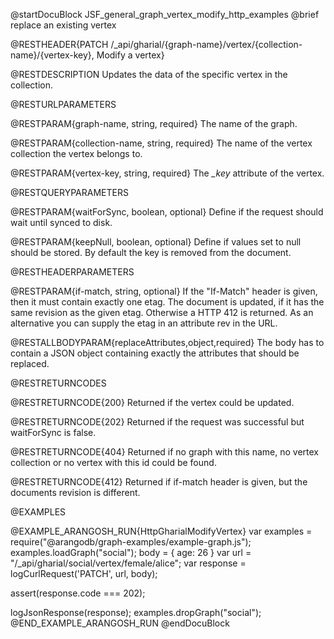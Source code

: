 
@startDocuBlock JSF_general_graph_vertex_modify_http_examples
@brief replace an existing vertex

@RESTHEADER{PATCH /_api/gharial/{graph-name}/vertex/{collection-name}/{vertex-key}, Modify a vertex}

@RESTDESCRIPTION
Updates the data of the specific vertex in the collection.

@RESTURLPARAMETERS

@RESTPARAM{graph-name, string, required}
The name of the graph.

@RESTPARAM{collection-name, string, required} 
The name of the vertex collection the vertex belongs to.

@RESTPARAM{vertex-key, string, required} 
The *_key* attribute of the vertex.

@RESTQUERYPARAMETERS

@RESTPARAM{waitForSync, boolean, optional}
Define if the request should wait until synced to disk.

@RESTPARAM{keepNull, boolean, optional}
Define if values set to null should be stored. By default the key is removed from the document.

@RESTHEADERPARAMETERS

@RESTPARAM{if-match, string, optional}
If the "If-Match" header is given, then it must contain exactly one etag. The document is updated,
if it has the same revision as the given etag. Otherwise a HTTP 412 is returned. As an alternative
you can supply the etag in an attribute rev in the URL.

@RESTALLBODYPARAM{replaceAttributes,object,required}
The body has to contain a JSON object containing exactly the attributes that should be replaced.

@RESTRETURNCODES

@RESTRETURNCODE{200}
Returned if the vertex could be updated.

@RESTRETURNCODE{202}
Returned if the request was successful but waitForSync is false.

@RESTRETURNCODE{404}
Returned if no graph with this name, no vertex collection or no vertex with this id could be found.

@RESTRETURNCODE{412}
Returned if if-match header is given, but the documents revision is different.

@EXAMPLES

@EXAMPLE_ARANGOSH_RUN{HttpGharialModifyVertex}
  var examples = require("@arangodb/graph-examples/example-graph.js");
  examples.loadGraph("social");
  body = {
    age: 26
  }
  var url = "/_api/gharial/social/vertex/female/alice";
  var response = logCurlRequest('PATCH', url, body);

  assert(response.code === 202);

  logJsonResponse(response);
  examples.dropGraph("social");
@END_EXAMPLE_ARANGOSH_RUN
@endDocuBlock


